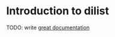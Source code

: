 # Introduction to dilist

TODO: write [great documentation](http://jacobian.org/writing/great-documentation/what-to-write/)
